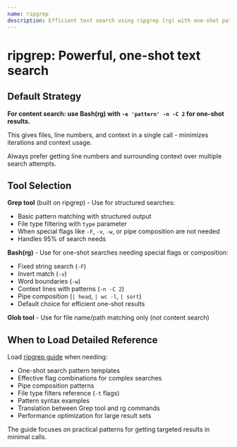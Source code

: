 ```yaml
---
name: ripgrep
description: Efficient text search using ripgrep (rg) with one-shot patterns that minimize iterations by getting files, line numbers, and context in a single call
---
```


# ripgrep: Powerful, one-shot text search

## Default Strategy

**For content search: use Bash(rg) with `-e 'pattern' -n -C 2` for one-shot results.**

This gives files, line numbers, and context in a single call - minimizes iterations and context usage.

Always prefer getting line numbers and surrounding context over multiple search attempts.

## Tool Selection

**Grep tool** (built on ripgrep) - Use for structured searches:
- Basic pattern matching with structured output
- File type filtering with `type` parameter
- When special flags like `-F`, `-v`, `-w`, or pipe composition are not needed
- Handles 95% of search needs

**Bash(rg)** - Use for one-shot searches needing special flags or composition:
- Fixed string search (`-F`)
- Invert match (`-v`)
- Word boundaries (`-w`)
- Context lines with patterns (`-n -C 2`)
- Pipe composition (`| head`, `| wc -l`, `| sort`)
- Default choice for efficient one-shot results

**Glob tool** - Use for file name/path matching only (not content search)

## When to Load Detailed Reference

Load [ripgrep guide](./reference/ripgrep-guide.md) when needing:
- One-shot search pattern templates
- Effective flag combinations for complex searches
- Pipe composition patterns
- File type filters reference (`-t` flags)
- Pattern syntax examples
- Translation between Grep tool and rg commands
- Performance optimization for large result sets

The guide focuses on practical patterns for getting targeted results in minimal calls.
